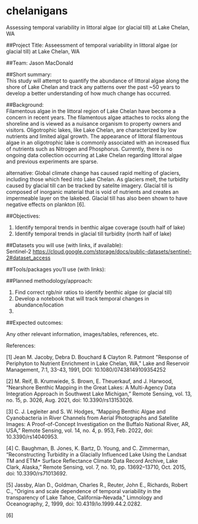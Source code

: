 # chelanigans
Assessing temporal variability in littoral algae (or glacial till) at Lake Chelan, WA   

##Project Title: Asseessment of temporal variability in littoral algae (or glacial till) at Lake Chelan, WA  

##Team: Jason MacDonald  

##Short summary:  
This study will attempt to quantify the abundance of littoral algae along the shore of Lake Chelan and track any patterns over the past ~50 years to develop a better understanding of how much change has occurred.  

##Background:  
Filamentous algae in the littoral region of Lake Chelan have become a concern in recent years. The filamentous algae attaches to rocks along the shoreline and is viewed as a nuisance organism to property owners and visitors. Oligotrophic lakes, like Lake Chelan, are characterized by low nutrients and limited algal growth. The appearance of littoral filamentous algae in an oligotrophic lake is commonly associated with an increased flux of nutrients such as Nitrogen and Phosphorus. Currently, there is no ongoing data collection occurring at Lake Chelan regarding littoral algae and previous experiments are sparse.   

alternative:
Global climate change has caused rapid melting of glaciers, including those which feed into Lake Chelan. As glaciers melt, the turbidity caused by glacial till can be tracked by satelite imagery. Glacial till is composed of inorganic material that is void of nutrients and creates an impermeable layer on the lakebed. Glacial till has also been shown to have negative effects on plankton [6].

##Objectives:  
1. Identify temporal trends in benthic algae coverage (south half of lake)  
2. Identify temporal trends in glacial till turbidity (north half of lake)  

##Datasets you will use (with links, if available):  
Sentinel-2
https://cloud.google.com/storage/docs/public-datasets/sentinel-2#dataset_access
  
##Tools/packages you’ll use (with links):  


##Planned methodology/approach:  
1. Find correct rgb/nir ratios to identify benthic algae (or glacial till)
2. Develop a notebook that will track temporal changes in abundance/location
3. 

##Expected outcomes:  


Any other relevant information, images/tables, references, etc.

References:

[1]
Jean M. Jacoby, Debra D. Bouchard & Clayton R. Patmont "Response of Periphyton to Nutrient Enrichment in Lake Chelan, WA," Lake and Reservoir Management, 7:1, 33-43, 1991, DOI: 10.1080/07438149109354252

[2]
M. Reif, B. Krumwiede, S. Brown, E. Theuerkauf, and J. Harwood, “Nearshore Benthic Mapping in the Great Lakes: A Multi-Agency Data Integration Approach in Southwest Lake Michigan,” Remote Sensing, vol. 13, no. 15, p. 3026, Aug. 2021, doi: 10.3390/rs13153026.

[3]
C. J. Legleiter and S. W. Hodges, “Mapping Benthic Algae and Cyanobacteria in River Channels from Aerial Photographs and Satellite Images: A Proof-of-Concept Investigation on the Buffalo National River, AR, USA,” Remote Sensing, vol. 14, no. 4, p. 953, Feb. 2022, doi: 10.3390/rs14040953.

[4]
C. Baughman, B. Jones, K. Bartz, D. Young, and C. Zimmerman, “Reconstructing Turbidity in a Glacially Influenced Lake Using the Landsat TM and ETM+ Surface Reflectance Climate Data Record Archive, Lake Clark, Alaska,” Remote Sensing, vol. 7, no. 10, pp. 13692–13710, Oct. 2015, doi: 10.3390/rs71013692.

[5]
Jassby, Alan D., Goldman, Charles R., Reuter, John E., Richards, Robert C., "Origins and scale dependence of temporal variability in the transparency of Lake Tahoe, California–Nevada," Limnology and Oceanography, 2, 1999, doi: 10.4319/lo.1999.44.2.0282.

[6]
